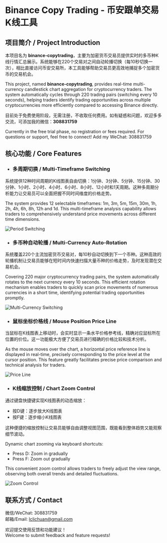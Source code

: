# Binance Copy Trading - 币安跟单交易K线工具

## 项目简介 / Project Introduction

本项目名为 **binance-copytrading**，主要为加密货币交易员提供实时的多币种K线行情汇总展示。系统能够在220个交易对之间自动轮播切换（每10秒切换一次），相比直接访问币安交易所，本工具能够帮助交易员更高效地捕捉多个加密货币的交易机会。

This project, named **binance-copytrading**, provides real-time multi-currency candlestick chart aggregation for cryptocurrency traders. The system automatically cycles through 220 trading pairs (switching every 10 seconds), helping traders identify trading opportunities across multiple cryptocurrencies more efficiently compared to accessing Binance directly.

目前处于免费使用阶段，无需注册，不收取任何费用。如有疑惑和问题，欢迎多多交流，可添加我的微信：**308831759**

Currently in the free trial phase, no registration or fees required. For questions or support, feel free to connect! Add my WeChat: 308831759

## 核心功能 / Core Features
- ### 多周期切换 / Multi-Timeframe Switching

系统提供12种时间周期的K线图表自由切换：1分钟、3分钟、5分钟、15分钟、30分钟、1小时、2小时、4小时、6小时、8小时、12小时和1天周期。这种多周期分析能力让交易员可以全面把握不同时间维度的价格走势。

The system provides 12 selectable timeframes: 1m, 3m, 5m, 15m, 30m, 1h, 2h, 4h, 6h, 8h, 12h and 1d. This multi-timeframe analysis capability allows traders to comprehensively understand price movements across different time dimensions.

![Period Switching](2.gif)

- ### 多币种自动轮播 / Multi-Currency Auto-Rotation

系统覆盖220个主流加密货币交易对，每10秒自动切换到下一个币种。这种高效的轮播机制让交易员能够在短时间内快速扫描大量币种的价格走势，及时发现潜在交易机会。

Covering 220 major cryptocurrency trading pairs, the system automatically rotates to the next currency every 10 seconds. This efficient rotation mechanism enables traders to quickly scan price movements of numerous currencies in a short time, identifying potential trading opportunities promptly.

![Multi-Currency Switching](1.gif)

- ### 鼠标坐标价格线 / Mouse Position Price Line

当鼠标在K线图表上移动时，会实时显示一条水平价格参考线，精确对应鼠标所在位置的价位。这一功能极大方便了交易员进行精确的价格比较和技术分析。

As the mouse moves over the chart, a horizontal price reference line is displayed in real-time, precisely corresponding to the price level at the cursor position. This feature greatly facilitates precise price comparison and technical analysis for traders.

![Price Line](1.gif)

- ### K线缩放控制 / Chart Zoom Control

通过键盘快捷键实现K线图表的动态缩放：
- 按D键：逐步放大K线图表
- 按F键：逐步缩小K线图表

这种便捷的缩放控制让交易员能够自由调整视图范围，既能看到整体趋势又能观察细节波动。

Dynamic chart zooming via keyboard shortcuts:
- Press D: Zoom in gradually
- Press F: Zoom out gradually

This convenient zoom control allows traders to freely adjust the view range, observing both overall trends and detailed fluctuations.

![Zoom Control](3.gif)

## 联系方式 / Contact

微信/WeChat: 308831759  
邮箱/Email: lclichuan@gmail.com  

欢迎提交使用反馈和功能建议！  
Welcome to submit feedback and feature requests!
